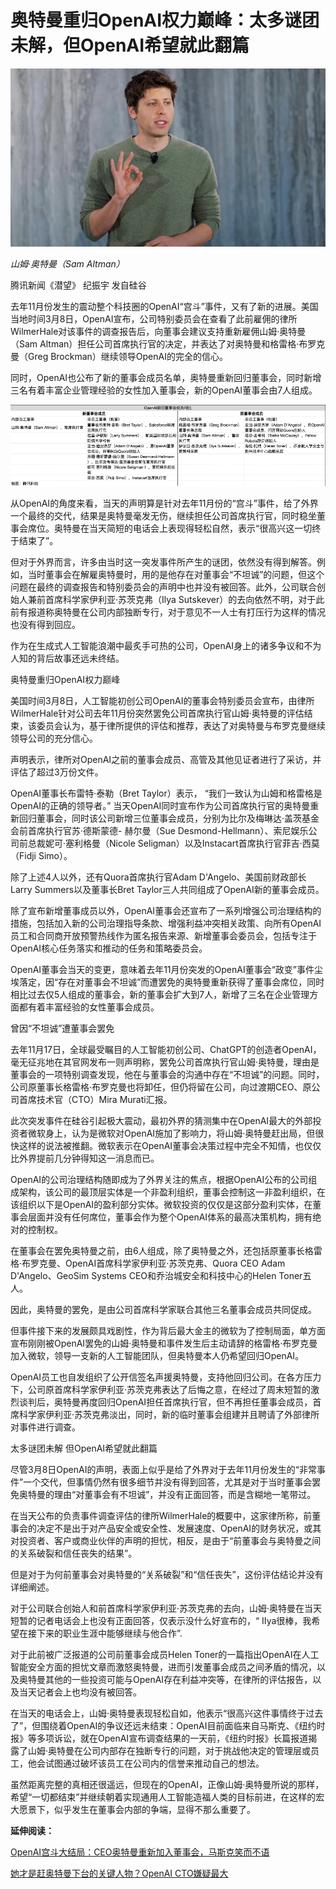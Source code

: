 # 奥特曼重归OpenAI权力巅峰：太多谜团未解，但OpenAI希望就此翻篇

![a8ba3d5c7ddb2975af619f12d681d79a.jpg](https://raw.githubusercontent.com/qqhsx/qqnews_image/main/2024/03/09/奥特曼重归OpenAI权力巅峰：太多谜团未解，但OpenAI希望就此翻篇/a8ba3d5c7ddb2975af619f12d681d79a.jpg)

_山姆·奥特曼（Sam Altman）_

腾讯新闻《潜望》 纪振宇 发自硅谷

去年11月份发生的震动整个科技圈的OpenAI“宫斗”事件，又有了新的进展。美国当地时间3月8日，OpenAI宣布，公司特别委员会在查看了此前雇佣的律所WilmerHale对该事件的调查报告后，向董事会建议支持重新雇佣山姆·奥特曼（Sam
Altman）担任公司首席执行官的决定，并表达了对奥特曼和格雷格·布罗克曼（Greg Brockman）继续领导OpenAI的完全的信心。

同时，OpenAI也公布了新的董事会成员名单，奥特曼重新回归董事会，同时新增三名有着丰富企业管理经验的女性加入董事会，新的OpenAI董事会由7人组成。

![4d7cb345dda1149dd51e92e3a1549b85.jpg](https://raw.githubusercontent.com/qqhsx/qqnews_image/main/2024/03/09/奥特曼重归OpenAI权力巅峰：太多谜团未解，但OpenAI希望就此翻篇/4d7cb345dda1149dd51e92e3a1549b85.jpg)

从OpenAI的角度来看，当天的声明算是针对去年11月份的“宫斗”事件，给了外界一个最终的交代，结果是奥特曼毫发无伤，继续担任公司首席执行官，同时稳坐董事会席位。奥特曼在当天简短的电话会上表现得轻松自然，表示“很高兴这一切终于结束了”。

但对于外界而言，许多由当时这一突发事件所产生的谜团，依然没有得到解答。例如，当时董事会在解雇奥特曼时，用的是他存在对董事会“不坦诚”的问题，但这个问题在最终的调查报告和特别委员会的声明中也并没有被回答。此外，公司联合创始人兼前首席科学家伊利亚·苏茨克弗（Ilya
Sutskever）的去向依然不明，对于此前有报道称奥特曼在公司内部独断专行，对于意见不一人士有打压行为这样的情况也没有得到回应。

作为在生成式人工智能浪潮中最炙手可热的公司，OpenAI身上的诸多争议和不为人知的背后故事还远未终结。

奥特曼重归OpenAI权力巅峰

美国时间3月8日，人工智能初创公司OpenAI的董事会特别委员会宣布，由律所WilmerHale针对公司去年11月份突然罢免公司首席执行官山姆·奥特曼的评估结束，该委员会认为，基于律所提供的评估和推荐，表达了对奥特曼与布罗克曼继续领导公司的充分信心。

声明表示，律所对OpenAI之前的董事会成员、高管及其他见证者进行了采访，并评估了超过3万份文件。

OpenAI董事长布雷特·泰勒（Bret Taylor）表示， “我们一致认为山姆和格雷格是OpenAI的正确的领导者。”
当天OpenAI同时宣布作为公司首席执行官的奥特曼重新回归董事会，同时该公司新增三位董事会成员，分别为比尔及梅琳达·盖茨基金会前首席执行官苏·德斯蒙德-
赫尔曼（Sue Desmond-Hellmann）、索尼娱乐公司前总裁妮可·塞利格曼（Nicole
Seligman）以及Instacart首席执行官菲吉·西莫（Fidji Simo）。

除了上述4人以外，还有Quora首席执行官Adam D'Angelo、美国前财政部长Larry Summers以及董事长Bret
Taylor三人共同组成了OpenAI新的董事会成员。

除了宣布新增董事成员以外，OpenAI董事会还宣布了一系列增强公司治理结构的措施，包括加入新的公司治理指导条款、增强利益冲突相关政策、向所有OpenAI员工和合同商开放预警热线作为匿名报告来源、新增董事会委员会，包括专注于OpenAI核心任务落实和推动的任务和策略委员会。

OpenAI董事会当天的变更，意味着去年11月份突发的OpenAI董事会“政变”事件尘埃落定，因“存在对董事会不坦诚”而遭罢免的奥特曼重新获得了董事会席位，同时相比过去仅5人组成的董事会，新的董事会扩大到7人，新增了三名在企业管理方面都有着丰富经验的女性董事会成员。

曾因“不坦诚”遭董事会罢免

去年11月17日，全球最受瞩目的人工智能初创公司、ChatGPT的创造者OpenAI，毫无征兆地在其官网发布一则声明称，罢免公司首席执行官山姆·奥特曼，理由是董事会的一项特别调查发现，他在与董事会的沟通中存在“不坦诚”的问题。同时，公司原董事长格雷格·布罗克曼也将卸任，但仍将留在公司，向过渡期CEO、原公司首席技术官（CTO）Mira
Murati汇报。

此次突发事件在硅谷引起极大震动，最初外界的猜测集中在OpenAI最大的外部投资者微软身上，认为是微软对OpenAI施加了影响力，将山姆·奥特曼赶出局，但很快这样的说法被推翻。微软表示在OpenAI董事会决策过程中完全不知情，也仅仅比外界提前几分钟得知这一消息而已。

OpenAI的公司治理结构随即成为了外界关注的焦点，根据OpenAI公布的公司组成架构，该公司的最顶层实体是一个非盈利组织，董事会控制这一非盈利组织，在该组织以下是OpenAI的盈利部分实体。微软投资的仅仅是这部分盈利实体，在董事会层面并没有任何席位，董事会作为整个OpenAI体系的最高决策机构，拥有绝对的控制权。

在董事会在罢免奥特曼之前，由6人组成，除了奥特曼之外，还包括原董事长格雷格·布罗克曼、OpenAI首席科学家伊利亚·苏茨克弗、Quora CEO Adam
D'Angelo、GeoSim Systems CEO和乔治城安全和科技中心的Helen Toner五人。

因此，奥特曼的罢免，是由公司首席科学家联合其他三名董事会成员共同促成。

但事件接下来的发展颇具戏剧性，作为背后最大金主的微软为了控制局面，单方面宣布刚刚被OpenAI罢免的山姆·奥特曼和事件发生后主动请辞的格雷格·布罗克曼加入微软，领导一支新的人工智能团队，但奥特曼本人仍希望回归OpenAI。

OpenAI员工也自发组织了公开信签名声援奥特曼，支持他回归公司。在各方压力下，公司原首席科学家伊利亚·苏茨克弗表达了后悔之意，在经过了周末短暂的激烈谈判后，奥特曼再度回归OpenAI担任首席执行官，但不再担任董事会成员，首席科学家伊利亚·苏茨克弗淡出，同时，新的临时董事会组建并且聘请了外部律所对事件进行调查。

太多谜团未解 但OpenAI希望就此翻篇

尽管3月8日OpenAI的声明，表面上似乎是给了外界对于去年11月份发生的“非常事件”一个交代，但事情仍然有很多细节并没有得到回答，尤其是对于当时董事会罢免奥特曼的理由“对董事会有不坦诚”，并没有正面回答，而是含糊地一笔带过。

在当天公布的负责事件调查评估的律所WilmerHale的概要中，这家律所称，前董事会的决定不是出于对产品安全或安全性、发展速度、OpenAI的财务状况，或其对投资者、客户或商业伙伴的声明的担忧，相反，是由于“前董事会与奥特曼之间的关系破裂和信任丧失的结果”。

但是对于为何前董事会对奥特曼的“关系破裂”和“信任丧失”，这份评估结论并没有详细阐述。

对于公司联合创始人和前首席科学家伊利亚·苏茨克弗的去向，山姆·奥特曼在当天短暂的记者电话会上也没有正面回答，仅表示没什么好宣布的，“
IIya很棒，我希望在接下来的职业生涯中能够继续与他合作”.

对于此前被广泛报道的公司前董事会成员Helen
Toner的一篇指出OpenAI在人工智能安全方面的担忧文章而激怒奥特曼，进而引发董事会成员之间矛盾的情况，以及奥特曼其他的一些投资可能与OpenAI存在利益冲突等，在律所的评估报告，以及当天记者会上也均没有被回答。

在当天的电话会上，山姆·奥特曼表现轻松自如，他表示“很高兴这件事情终于过去了”，但围绕着OpenAI的争议还远未结束：OpenAI目前面临来自马斯克、《纽约时报》等多项诉讼，就在OpenAI宣布调查结果的一天前，《纽约时报》长篇报道揭露了山姆·奥特曼在公司内部存在独断专行的问题，对于挑战他决定的管理层或员工，他会试图通过破坏该员工在公司内的信誉来推动自己的想法。

虽然距离完整的真相还很遥远，但现在的OpenAI，正像山姆·奥特曼所说的那样，希望“一切都结束”并继续朝着实现通用人工智能造福人类的目标前进，在这样的宏大愿景下，似乎发生在董事会内部的争端，显得不那么重要了。

**延伸阅读：**

[OpenAI宫斗大结局：CEO奥特曼重新加入董事会，马斯克笑而不语](https://news.qq.com/rain/a/20240309A00G5E00)

[她才是赶奥特曼下台的关键人物？OpenAI CTO嫌疑最大](https://news.qq.com/rain/a/20240309A01WLS00)

